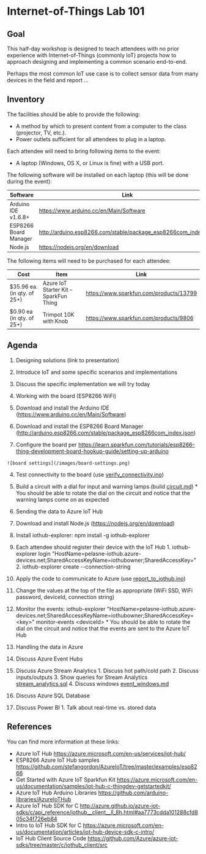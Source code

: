 # Internet-of-Things Lab 101

## Goal
This half-day workshop is designed to teach attendees with no prior experience with Internet-of-Things (commonly IoT) projects how to approach designing and implementing a common scenario end-to-end.

Perhaps the most common IoT use case is to collect sensor data from many devices in the field and report ...

## Inventory
The facilities should be able to provide the following:
* A method by which to present content from a computer to the class (projector, TV, etc.).
* Power outlets sufficient for all attendees to plug in a laptop.

Each attendee will need to bring following items to the event:
* A laptop (Windows, OS X, or Linux is fine) with a USB port.

The following software will be installed on each laptop (this will be done during the event):

|Software|Link|
|--------|----|
|Arduino IDE v1.6.8+|https://www.arduino.cc/en/Main/Software|
|ESP8266 Board Manager|http://arduino.esp8266.com/stable/package_esp8266com_index.json|
|Node.js|https://nodejs.org/en/download|

The following items will need to be purchased for each attendee:

|Cost|Item|Link|
|----|----|----|
|$35.96 ea. (in qty. of 25+)|Azure IoT Starter Kit – SparkFun Thing|https://www.sparkfun.com/products/13799|
|$0.90 ea (in qty. of 25+)|Trimpot 10K with Knob|https://www.sparkfun.com/products/9806|

## Agenda

1. Designing solutions (link to presentation)
  1. Introduce IoT and some specific scenarios and implementations
  2. Discuss the specific implementation we will try today

2. Working with the board (ESP8266 WiFi)
  1. Download and install the Arduino IDE (https://www.arduino.cc/en/Main/Software)
  2. Download and install the ESP8266 Board Manager (http://arduino.esp8266.com/stable/package_esp8266com_index.json)
  3. Configure the board per https://learn.sparkfun.com/tutorials/esp8266-thing-development-board-hookup-guide/setting-up-arduino

    ![board settings](/images/board-settings.png)

  4. Test connectivity to the board (use [verify_connectivity.ino](verify_connectivity.ino))
  5. Build a circuit with a dial for input and warning lamps (build [circuit.md](circuit.md))
    * You should be able to rotate the dial on the circuit and notice that the warning lamps come on as expected

3. Sending the data to Azure IoT Hub
  1. Download and install Node.js (https://nodejs.org/en/download)
  2. Install iothub-explorer: npm install -g iothub-explorer
  3. Each attendee should register their device with the IoT Hub
    1. iothub-explorer login "HostName=pelasne-iothub.azure-devices.net;SharedAccessKeyName=iothubowner;SharedAccessKey=<key>"
    2. iothub-explorer create <deviceId> --connection-string
  4. Apply the code to communicate to Azure (use [report_to_iothub.ino](report_to_iothub.ino))
  5. Change the values at the top of the file as appropriate (WiFi SSD, WiFi password, deviceId, connection string)
  6. Monitor the events: iothub-explorer "HostName=pelasne-iothub.azure-devices.net;SharedAccessKeyName=iothubowner;SharedAccessKey=\<key\>" monitor-events \<deviceId\>
    * You should be able to rotate the dial on the circuit and notice that the events are sent to the Azure IoT Hub

4. Handling the data in Azure
  1. Discuss Azure Event Hubs
  2. Discuss Azure Stream Analytics
    1. Discuss hot path/cold path
    2. Discuss inputs/outputs
    3. Show queries for Stream Analytics [stream_analytics.sql](stream_analytics.sql)
    4. Discuss windows [event_windows.md](event_windows.md)
  3. Discuss Azure SQL Database
  4. Discuss Power BI
    1. Talk about real-time vs. stored data

## References
You can find more information at these links:
* Azure IoT Hub https://azure.microsoft.com/en-us/services/iot-hub/
* ESP8266 Azure IoT Hub samples https://github.com/stefangordon/AzureIoT/tree/master/examples/esp8266
* Get Started with Azure IoT Sparkfun Kit https://azure.microsoft.com/en-us/documentation/samples/iot-hub-c-thingdev-getstartedkit/
* Azure IoT Hub Arduino Libraries https://github.com/arduino-libraries/AzureIoTHub
* Azure IoT Hub SDK for C http://azure.github.io/azure-iot-sdks/c/api_reference/iothub__client__ll_8h.html#aa7773cdda101288cfd805c34f726eb84
* Intro to IoT Hub SDK for C https://azure.microsoft.com/en-us/documentation/articles/iot-hub-device-sdk-c-intro/
* IoT Hub Client Source Code https://github.com/Azure/azure-iot-sdks/tree/master/c/iothub_client/src
